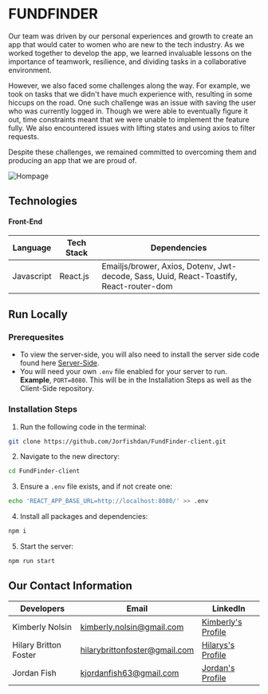 # FUNDFINDER

Our team was driven by our personal experiences and growth to create an app that would cater to women who are new to the tech industry. As we worked together to develop the app, we learned invaluable lessons on the importance of teamwork, resilience, and dividing tasks in a collaborative environment.

However, we also faced some challenges along the way. For example, we took on tasks that we didn't have much experience with, resulting in some hiccups on the road. One such challenge was an issue with saving the user who was currently logged in. Though we were able to eventually figure it out, time constraints meant that we were unable to implement the feature fully. We also encountered issues with lifting states and using axios to filter requests.

Despite these challenges, we remained committed to overcoming them and producing an app that we are proud of.


![Hompage](https://user-images.githubusercontent.com/118302785/223015628-c147dfe4-bf4b-4b2d-8457-58d1679f9846.png)


## Technologies

#### Front-End
Language      | Tech Stack    | Dependencies
------------- | ------------- |--------------
Javascript    | React.js      |Emailjs/brower, Axios, Dotenv, Jwt-decode, Sass, Uuid, React-Toastify, React-router-dom

## Run Locally

### Prerequesites
- To view the server-side, you will also need to install the server side code found here [Server-Side](https://github.com/Jorfishdan/FundFinder-server "Back-End Repository"). 
- You will need your own `.env` file enabled for your server to run. **Example**, `PORT=8080`. This will be in the Installation Steps as well as the Client-Side repository.

### Installation Steps

1. Run the following code in the terminal: 
```sh
git clone https://github.com/Jorfishdan/FundFinder-client.git
```

2. Navigate to the new directory:
```sh
cd FundFinder-client
```

3. Ensure a `.env` file exists, and if not create one:
```sh
echo 'REACT_APP_BASE_URL=http://localhost:8080/' >> .env
```

4. Install all packages and dependencies:
```sh
npm i
```

5. Start the server:
```sh
npm run start
```

## Our Contact Information

Developers               | Email                          | LinkedIn
------------------------| ------------------------------ |--------------
Kimberly Nolsin         |  kimberly.nolsin@gmail.com     | [Kimberly's Profile](https://www.linkedin.com/in/kimberly-nolsin/ "Profile")
Hilary Britton Foster   |  hilarybrittonfoster@gmail.com | [Hilarys's Profile](https://www.linkedin.com/in/hilary-britton-foster/ "Profile")
Jordan Fish             |  kjordanfish63@gmail.com       | [Jordan's Profile](https://www.linkedin.com/in/jordan-fish/ "Profile")

